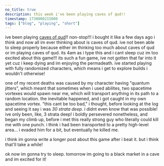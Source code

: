 ```yaml
---
no_title: true
description: this week i've been playing caves of qud!!
timestamp: 1730000215000
tags: ["blog", "playing", "short"]
---
```

ive been playing [caves of qud](https://www.cavesofqud.com/)!! non-stop!!! i bought it like a few days ago i think and now all im ever thinking about is caves of qud. ive not been able to sleep properly because either im thinking too much about caves of qud or im playing caves of qud. its 4am as i type this and i cant sleep cuz im too excited about this game!!! its such a fun game, ive not gotten that far into it yet cuz i keep dying and im enjoying the permadeath. ive started playing with fully randomized characters, which means i get to explore builds i wouldn't otherwise!

one of my recent deaths was caused by my character having "quantum jitters", which meant that sometimes when i used abilites, two spacetime vortexes would spawn near me, which will transport anything in its path to a random location. the inevitable happened, and i got caught in my own spacetime vortex. "this cant be too bad," i thought, before looking at the log and seeing it say i was *30 strata deep*. i didnt even know that was possible! ive only been, like, 3 strata deep! i boldly persevered nonetheless, and began my climb up, before i met this really strong guy who literally could kill me with one punch. i think i had been transported to a pretty high-level area... i evaded him for a bit, but eventually he killed me.

i think im gonna write a longer post about this game after i beat it. but i think that'll take a while!

ok now im gonna try to sleep. tomorrow im going to a black market in a cave and im excited for it!